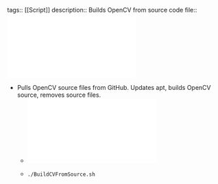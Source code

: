 tags:: [[Script]]
description:: Builds OpenCV from source code
file:: ![BuildCVFromSource.sh](../assets/scripts/BuildCVFromSource.sh)

- Pulls OpenCV source files from GitHub. Updates apt, builds OpenCV source, removes source files.
	- ![BuildCVFromSource.sh](../assets/scripts/BuildCVFromSource.sh)
	- ```run
	  ./BuildCVFromSource.sh
	  ```